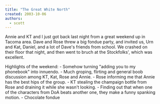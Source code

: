 ```yaml
---
title: "The Great White North"
created: 2003-10-06
authors:
  - scott
---
```


Annie and KT and I just got back last night from a great weekend up in Tacoma area. Dave and Rose threw a big fondue party, and invited us, Urn and Kat, Daniel, and a lot of Dave's friends from school. We crashed on their floor that night, and then went to bruch at the Stockfolks', which was excellent.

Highlights of the weekend:
\- Somehow turning "adding you to my phonebook" into innuendo.
\- Much groping, flirting and general boob discussion among KT, Kat, Rose and Annie.
\- Rose informing me that Annie has the best hips of the group.
\- KT stealing the champaign bottle from Rose and draining it while she wasn't looking.
\- Finding out that when one of the characters from DoA beats another one, they make a funny spanking motion.
\- Chocolate fondue

